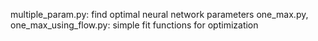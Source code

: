 multiple_param.py: find optimal neural network parameters
one_max.py, one_max_using_flow.py: simple fit functions for optimization
